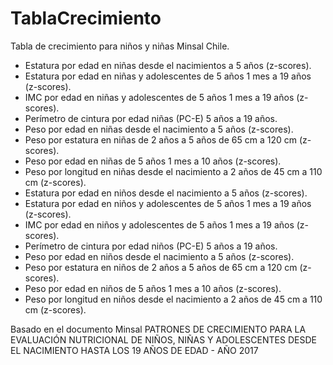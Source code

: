 # TablaCrecimiento
Tabla de crecimiento para niños y niñas Minsal Chile.

- Estatura por edad en niñas desde el nacimientos a 5 años (z-scores).
- Estatura por edad en niñas y adolescentes de 5 años 1 mes a 19 años (z-scores).
- IMC por edad en niñas y adolescentes de 5 años 1 mes a 19 años (z-scores).
- Perímetro de cintura por edad niñas (PC-E) 5 años a 19 años.
- Peso por edad en niñas desde el nacimiento a 5 años (z-scores).
- Peso por estatura en niñas de 2 años a 5 años de 65 cm a 120 cm (z-scores).
- Peso por edad en niñas de 5 años 1 mes a 10 años (z-scores).
- Peso por longitud en niñas desde el nacimiento a 2 años de 45 cm a 110 cm (z-scores).
- Estatura por edad en niños desde el nacimiento a 5 años (z-scores).
- Estatura por edad en niños y adolescentes de 5 años 1 mes a 19 años (z-scores).
- IMC por edad en niños y adolescentes de 5 años 1 mes a 19 años (z-scores).
- Perímetro de cintura por edad niños (PC-E) 5 años a 19 años.
- Peso por edad en niños desde el nacimiento a 5 años (z-scores).
- Peso por estatura en niños de 2 años a 5 años de 65 cm a 120 cm (z-scores).
- Peso por edad en niños de 5 años 1 mes a 10 años (z-scores).
- Peso por longitud en niños desde el nacimiento a 2 años de 45 cm a 110 cm (z-scores).

Basado en el documento Minsal PATRONES DE CRECIMIENTO PARA LA EVALUACIÓN NUTRICIONAL DE NIÑOS, NIÑAS Y ADOLESCENTES DESDE EL NACIMIENTO HASTA LOS 19 AÑOS DE EDAD - AÑO 2017

